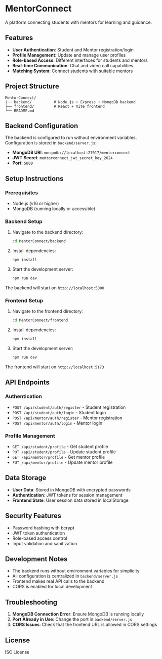 # MentorConnect

A platform connecting students with mentors for learning and guidance.

## Features

- **User Authentication**: Student and Mentor registration/login
- **Profile Management**: Update and manage user profiles
- **Role-based Access**: Different interfaces for students and mentors
- **Real-time Communication**: Chat and video call capabilities
- **Matching System**: Connect students with suitable mentors

## Project Structure

```
MentorConnect/
├── backend/          # Node.js + Express + MongoDB backend
├── frontend/         # React + Vite frontend
└── README.md
```

## Backend Configuration

The backend is configured to run without environment variables. Configuration is stored in `backend/server.js`:

- **MongoDB URI**: `mongodb://localhost:27017/mentorconnect`
- **JWT Secret**: `mentorconnect_jwt_secret_key_2024`
- **Port**: `5000`

## Setup Instructions

### Prerequisites

- Node.js (v16 or higher)
- MongoDB (running locally or accessible)

### Backend Setup

1. Navigate to the backend directory:
   ```bash
   cd MentorConnect/backend
   ```

2. Install dependencies:
   ```bash
   npm install
   ```

3. Start the development server:
   ```bash
   npm run dev
   ```

The backend will start on `http://localhost:5000`

### Frontend Setup

1. Navigate to the frontend directory:
   ```bash
   cd MentorConnect/frontend
   ```

2. Install dependencies:
   ```bash
   npm install
   ```

3. Start the development server:
   ```bash
   npm run dev
   ```

The frontend will start on `http://localhost:5173`

## API Endpoints

### Authentication
- `POST /api/student/auth/register` - Student registration
- `POST /api/student/auth/login` - Student login
- `POST /api/mentor/auth/register` - Mentor registration
- `POST /api/mentor/auth/login` - Mentor login

### Profile Management
- `GET /api/student/profile` - Get student profile
- `PUT /api/student/profile` - Update student profile
- `GET /api/mentor/profile` - Get mentor profile
- `PUT /api/mentor/profile` - Update mentor profile

## Data Storage

- **User Data**: Stored in MongoDB with encrypted passwords
- **Authentication**: JWT tokens for session management
- **Frontend State**: User session data stored in localStorage

## Security Features

- Password hashing with bcrypt
- JWT token authentication
- Role-based access control
- Input validation and sanitization

## Development Notes

- The backend runs without environment variables for simplicity
- All configuration is centralized in `backend/server.js`
- Frontend makes real API calls to the backend
- CORS is enabled for local development

## Troubleshooting

1. **MongoDB Connection Error**: Ensure MongoDB is running locally
2. **Port Already in Use**: Change the port in `backend/server.js`
3. **CORS Issues**: Check that the frontend URL is allowed in CORS settings

## License

ISC License
